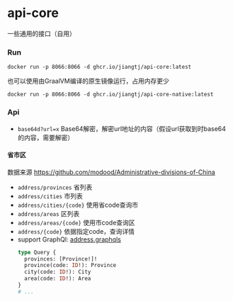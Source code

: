 # api-core
一些通用的接口（自用）

### Run

```shell
docker run -p 8066:8066 -d ghcr.io/jiangtj/api-core:latest
```

也可以使用由GraalVM编译的原生镜像运行，占用内存更少

```shell
docker run -p 8066:8066 -d ghcr.io/jiangtj/api-core-native:latest
```

### Api

- `base64d?url=x` Base64解密，解密url地址的内容（假设url获取到时base64的内容，需要解密）


#### 省市区

数据来源 https://github.com/modood/Administrative-divisions-of-China

- `address/provinces` 省列表
- `address/cities` 市列表
- `address/cities/{code}` 使用省code查询市
- `address/areas` 区列表
- `address/areas/{code}` 使用市code查询区
- `address/{code}` 依据指定code，查询详情
- support GraphQl: [address.graphqls](https://github.com/jiangtj/api-core/blob/master/src/main/resources/graphql/address.graphqls)
  ```graphql
  type Query {
    provinces: [Province!]!
    province(code: ID!): Province
    city(code: ID!): City
    area(code: ID!): Area
  }
  # ...
  ```
